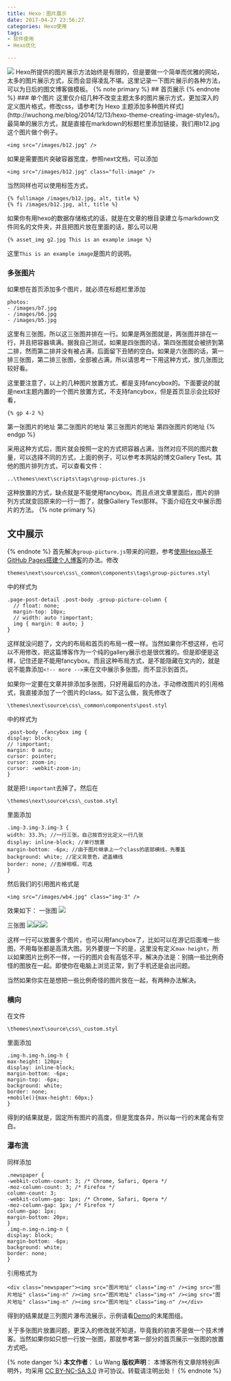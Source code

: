 ```yaml
---
title: Hexo：图片展示
date: 2017-04-27 23:56:27
categories: Hexo使用
tags:
- 软件使用
- Hexo优化

---
```

<img src="/images/wb4.jpg" class="full-image" />
Hexo所提供的图片展示方法始终是有限的，但是要做一个简单而优雅的网站，太多的图片展示方式，反而会显得凌乱不堪。这里记录一下图片展示的各种方法，可以为日后的图文博客做模板。
<!-- more -->
{% note primary %} 
## 首页展示
{% endnote %}
### 单个图片
这里仅介绍几种不改变主题太多的图片展示方式，更加深入的定义图片格式，修改css，请参考[为 Hexo 主题添加多种图片样式](http://wuchong.me/blog/2014/12/13/hexo-theme-creating-image-styles/)。最简单的展示方式，就是直接在markdown的标题栏里添加链接，我们用b12.jpg这个图片做个例子。
	
	<img src="/images/b12.jpg" />
如果是需要图片突破容器宽度，参照next文档，可以添加

	<img src="/images/b12.jpg" class="full-image" />
当然同样也可以使用标签方式，

	{% fullimage /images/b12.jpg, alt, title %}
	{% fi /images/b12.jpg, alt, title %}
如果你有用hexo的数据存储格式的话，就是在文章的根目录建立与markdown文件同名的文件夹，并且把图片放在里面的话，那么可以用

	{% asset_img g2.jpg This is an example image %}
这里`This is an example image`是图片的说明。
### 多张图片
如果想在首页添加多个图片，就必须在标题栏里添加

	photos:
	- /images/b7.jpg
	- /images/b6.jpg
	- /images/b5.jpg
这里有三张图，所以这三张图并排在一行。如果是两张图就是，两张图并排在一行，并且把容器填满。据我自己测试，如果是四张图的话，第四张图就会被挤到第二排，然而第二排并没有被占满，后面留下丑陋的空白。如果是六张图的话，第一排三张图，第二排三张图，全部被占满，所以请思考一下用这种方式，放几张图比较好看。

这里要注意了，以上的几种图片放置方式，都是支持fancybox的。下面要说的就是next主题内置的一个图片放置方式，不支持fancybox，但是首页显示会比较好看， 

    {% gp 4-2 %}
第一张图片的地址
第二张图片的地址
第三张图片的地址
第四张图片的地址
{% endgp %}

采用这种方式后，图片就会按照一定的方式把容器占满，当然对应不同的图片数量，可以选择不同的方式，上面的例子，可以参考本网站的博文Gallery Test。其他的图片排列方式，可以查看文件：

	..\themes\next\scripts\tags\group-pictures.js

这种放置的方式，缺点就是不能使用fancybox。而且点进文章里面后，图片的排列方式就变回原来的一行一图了，就像Gallery Test那样。下面介绍在文中展示图片的方法。
{% note primary %} 
## 文中展示
{% endnote %}
首先解决`group-picture.js`带来的问题，参考[使用Hexo基于GitHub Pages搭建个人博客](https://ehlxr.me/2016/08/30/%E4%BD%BF%E7%94%A8Hexo%E5%9F%BA%E4%BA%8EGitHub-Pages%E6%90%AD%E5%BB%BA%E4%B8%AA%E4%BA%BA%E5%8D%9A%E5%AE%A2%EF%BC%88%E4%B8%89%EF%BC%89/#%E5%85%AB%E3%80%81%E5%9B%BE%E7%89%87%E6%A8%A1%E5%BC%8F)的办法。修改

	themes\next\source\css\_common\components\tags\group-pictures.styl

中的样式为

	.page-post-detail .post-body .group-picture-column {
	  // float: none;
	  margin-top: 10px;
	  // width: auto !important;
	  img { margin: 0 auto; }
	}
这样就没问题了，文内的布局和首页的布局一模一样。当然如果你不想这样，也可以不用修改，把这篇博客作为一个纯的gallery展示也是很优雅的。但是即便是这样，记住还是不能用fancybox。而且这种布局方式，是不能隐藏在文内的，就是说不能靠添加`<!-- more -->`来在文中展示多张图，而不显示到首页。

如果你一定要在文章并排添加多张图，只好用最后的办法，手动修改图片的引用格式，我直接添加了一个图片的class。如下这么做，我先修改了

	\themes\next\source\css\_common\components\post.styl
中的样式为

	.post-body .fancybox img {
	display: block; 
	// !important;
	margin: 0 auto;
	cursor: pointer;
	cursor: zoom-in;
	cursor: -webkit-zoom-in;
	}
就是把`!important`去掉了。然后在

	\themes\next\source\css\_custom.styl
里面添加

	.img-3.img-3.img-3 {
	width: 33.3%; //一行三张，自己按百分比定义一行几张
	display: inline-block; //单行放置
	margin-bottom: -6px; //由于图片继承上一个class的底部横线，先覆盖
	background: white; //定义背景色，遮盖横线
	border: none; //去掉相框，可选
	}
然后我们的引用图片格式是

    <img src="/images/wb4.jpg" class="img-3" />

效果如下：
一张图
<img src="/images/wb4.jpg" class="img-3" />

三张图
<img src="/images/wb4.jpg" class="img-3" /><img src="/images/wb4.jpg" class="img-3" /><img src="/images/wb4.jpg" class="img-3" />

这样一行可以放置多个图片，也可以用fancybox了，比如可以在游记后面堆一些图，不用每张都是高清大图。另外要提一下的是，这里没有定义`max-height`，所以如果图片比例不一样，一行的图片会有高低不平，解决办法是：别搞一些比例奇怪的图放在一起。即使你在电脑上浏览正常，到了手机还是会出问题。

当然如果你实在是想把一些比例奇怪的图片放在一起，有两种办法解决。
### 横向
在文件

	\themes\next\source\css\_custom.styl
里面添加

	.img-h.img-h.img-h {
	max-height: 120px;
	display: inline-block;
	margin-bottom: -6px;
	margin-top: -6px;
	background: white;
	border: none;
	+mobile(){max-height: 60px;}
	}

得到的结果就是，固定所有图片的高度，但是宽度各异，所以每一行的末尾会有空白。

### 瀑布流
同样添加

	.newspaper {
    -webkit-column-count: 3; /* Chrome, Safari, Opera */
    -moz-column-count: 3; /* Firefox */
    column-count: 3;
    -webkit-column-gap: 1px; /* Chrome, Safari, Opera */
    -moz-column-gap: 1px; /* Firefox */
    column-gap: 1px;
    margin-bottom: 20px;
	}
	.img-n.img-n.img-n {
	display: block;
	margin-bottom: -6px;
	background: white;
	border: none;
	}
引用格式为

	<div class="newspaper"><img src="图片地址" class="img-n" /><img src="图片地址" class="img-n" /><img src="图片地址" class="img-n" /><img src="图片地址" class="img-n" /><img src="图片地址" class="img-n" /></div>

得到的结果就是三列图片瀑布流展示，示例请看[Demo](http://wangwanglulu.com/2017/05/15/austria/)的末尾图组。


关于多张图片放置问题，更深入的修改就不知道，毕竟我的初衷不是做一个技术博客。当然如果你如只想一行放一张图，那就参考第一部分的首页展示一张图的放置方式吧。

{% note danger %} 
**本文作者**： Lu Wang
**版权声明**： 本博客所有文章除特别声明外，均采用 [CC BY-NC-SA 3.0](https://creativecommons.org/licenses/by-nc-sa/3.0/cn/) 许可协议。转载请注明出处！
{% endnote %}